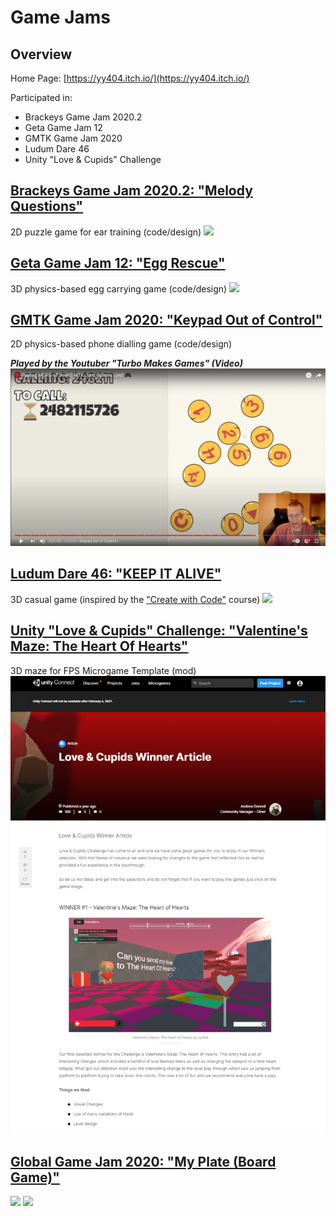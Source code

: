 # Game Jams

## Overview

Home Page: [https://yy404.itch.io/](https://yy404.itch.io/)

Participated in:
* Brackeys Game Jam 2020.2
* Geta Game Jam 12
* GMTK Game Jam 2020 
* Ludum Dare 46
* Unity "Love & Cupids" Challenge

## [Brackeys Game Jam 2020.2: "Melody Questions"](https://yy404.itch.io/melody-questions)
2D puzzle game for ear training (code/design)
![](https://img.itch.zone/aW1hZ2UvNzIzMTcxLzQwMTIyMTgucG5n/original/jK%2BnZ4.png)

## [Geta Game Jam 12: "Egg Rescue"](https://yy404.itch.io/egg-rescue)
3D physics-based egg carrying game (code/design)
![](https://img.itch.zone/aW1nLzM5MTI3NjgucG5n/original/VJaYZp.png)

## [GMTK Game Jam 2020: "Keypad Out of Control"](https://yy404.itch.io/keypad-out-of-control)
2D physics-based phone dialling game (code/design)

***Played by the Youtuber "Turbo Makes Games" (Video)***
[![Video Link](pics/pic2.png)](https://youtu.be/5j4CRXnGnLw?t=12701 "Video Link")

## [Ludum Dare 46: "KEEP IT ALIVE"](https://ldjam.com/events/ludum-dare/46/keep-it-alive-49)
3D casual game (inspired by the ["Create with Code"](https://learn.unity.com/course/create-with-code) course)
![](https://static.jam.vg/raw/847/c2/z/33dd0.png)

## [Unity "Love & Cupids" Challenge: "Valentine's Maze: The Heart Of Hearts"](https://play.unity.com/mg/fps/valentine-s-maze-the-heart-of-hearts)
3D maze for FPS Microgame Template (mod)
![](pics/pic1.png)

## [Global Game Jam 2020: "My Plate (Board Game)"](https://globalgamejam.org/2020/games/my-plates-4)
![](https://ggj.s3.amazonaws.com/styles/game_sidebar__wide/featured_image/2020/02/289128/cover-01_1.jpg?itok=_d_tMAgY&timestamp=1580660311)
![](https://ggj.s3.amazonaws.com/styles/game_content__wide/games/screenshots/2020/02/282787/img.jpg?itok=Ea1rX1dQ&timestamp=1580662803)

